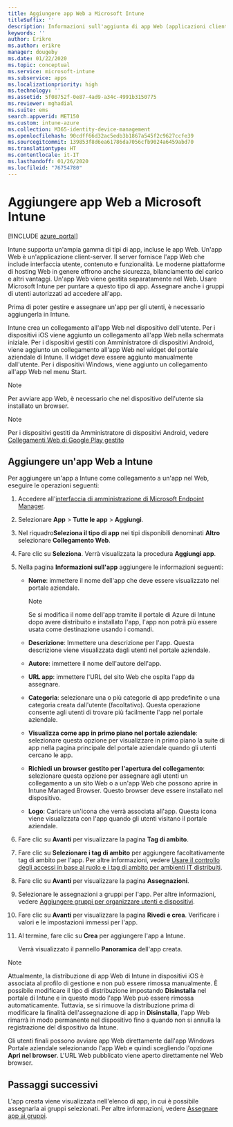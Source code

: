 ```yaml
---
title: Aggiungere app Web a Microsoft Intune
titleSuffix: ''
description: Informazioni sull'aggiunta di app Web (applicazioni client-server) a Microsoft Intune.
keywords: ''
author: Erikre
ms.author: erikre
manager: dougeby
ms.date: 01/22/2020
ms.topic: conceptual
ms.service: microsoft-intune
ms.subservice: apps
ms.localizationpriority: high
ms.technology: ''
ms.assetid: 5f08752f-0e87-4ad9-a34c-4991b3150775
ms.reviewer: mghadial
ms.suite: ems
search.appverid: MET150
ms.custom: intune-azure
ms.collection: M365-identity-device-management
ms.openlocfilehash: 90cdff66d32ac5edb3b1867a545f2c9627ccfe39
ms.sourcegitcommit: 139853f8d6ea61786da7056cfb9024a6459abd70
ms.translationtype: HT
ms.contentlocale: it-IT
ms.lasthandoff: 01/26/2020
ms.locfileid: "76754780"
---
```

# <a name="add-web-apps-to-microsoft-intune"></a>Aggiungere app Web a Microsoft Intune

[!INCLUDE [azure_portal](../includes/azure_portal.md)]

Intune supporta un'ampia gamma di tipi di app, incluse le app Web. Un'app Web è un'applicazione client-server. Il server fornisce l'app Web che include interfaccia utente, contenuto e funzionalità. Le moderne piattaforme di hosting Web in genere offrono anche sicurezza, bilanciamento del carico e altri vantaggi. Un'app Web viene gestita separatamente nel Web. Usare Microsoft Intune per puntare a questo tipo di app. Assegnare anche i gruppi di utenti autorizzati ad accedere all'app. 

Prima di poter gestire e assegnare un'app per gli utenti, è necessario aggiungerla in Intune. 

Intune crea un collegamento all'app Web nel dispositivo dell'utente. Per i dispositivi iOS viene aggiunto un collegamento all'app Web nella schermata iniziale. Per i dispositivi gestiti con Amministratore di dispositivi Android, viene aggiunto un collegamento all'app Web nel widget del portale aziendale di Intune. Il widget deve essere aggiunto manualmente dall'utente. Per i dispositivi Windows, viene aggiunto un collegamento all'app Web nel menu Start.

> [!Note]
> Per avviare app Web, è necessario che nel dispositivo dell'utente sia installato un browser. 

> [!Note]
> Per i dispositivi gestiti da Amministratore di dispositivi Android, vedere [Collegamenti Web di Google Play gestito](apps-add-android-for-work.md#managed-google-play-web-links)

## <a name="add-a-web-app-to-intune"></a>Aggiungere un'app Web a Intune
Per aggiungere un'app a Intune come collegamento a un'app nel Web, eseguire le operazioni seguenti:

1. Accedere all'[interfaccia di amministrazione di Microsoft Endpoint Manager](https://go.microsoft.com/fwlink/?linkid=2109431).
2. Selezionare **App** > **Tutte le app** > **Aggiungi**.
3. Nel riquadro**Seleziona il tipo di app** nei tipi disponibili denominati **Altro** selezionare **Collegamento Web**.
4. Fare clic su **Seleziona**. Verrà visualizzata la procedura **Aggiungi app**.
5. Nella pagina **Informazioni sull'app** aggiungere le informazioni seguenti:
    - **Nome**:  immettere il nome dell'app che deve essere visualizzato nel portale aziendale. 

        > [!NOTE]
        > Se si modifica il nome dell'app tramite il portale di Azure di Intune dopo avere distribuito e installato l'app, l'app non potrà più essere usata come destinazione usando i comandi.

    - **Descrizione**: Immettere una descrizione per l'app. Questa descrizione viene visualizzata dagli utenti nel portale aziendale.
    - **Autore**: immettere il nome dell'autore dell'app.
    - **URL app**: immettere l'URL del sito Web che ospita l'app da assegnare.
    - **Categoria**: selezionare una o più categorie di app predefinite o una categoria creata dall'utente (facoltativo). Questa operazione consente agli utenti di trovare più facilmente l'app nel portale aziendale.
    - **Visualizza come app in primo piano nel portale aziendale**: selezionare questa opzione per visualizzare in primo piano la suite di app nella pagina principale del portale aziendale quando gli utenti cercano le app.
    - **Richiedi un browser gestito per l'apertura del collegamento**: selezionare questa opzione per assegnare agli utenti un collegamento a un sito Web o a un'app Web che possono aprire in Intune Managed Browser. Questo browser deve essere installato nel dispositivo.
    - **Logo**: Caricare un'icona che verrà associata all'app. Questa icona viene visualizzata con l'app quando gli utenti visitano il portale aziendale.
6. Fare clic su **Avanti** per visualizzare la pagina **Tag di ambito**.
7. Fare clic su **Selezionare i tag di ambito** per aggiungere facoltativamente tag di ambito per l'app. Per altre informazioni, vedere [Usare il controllo degli accessi in base al ruolo e i tag di ambito per ambienti IT distribuiti](~/fundamentals/scope-tags.md).
8. Fare clic su **Avanti** per visualizzare la pagina **Assegnazioni**.
9. Selezionare le assegnazioni a gruppi per l'app. Per altre informazioni, vedere [Aggiungere gruppi per organizzare utenti e dispositivi](~/fundamentals/groups-add.md). 
10. Fare clic su **Avanti** per visualizzare la pagina **Rivedi e crea**. Verificare i valori e le impostazioni immessi per l'app.
11. Al termine, fare clic su **Crea** per aggiungere l'app a Intune.

    Verrà visualizzato il pannello **Panoramica** dell'app creata.

> [!Note]
> Attualmente, la distribuzione di app Web di Intune in dispositivi iOS è associata al profilo di gestione e non può essere rimossa manualmente. È possibile modificare il tipo di distribuzione impostando **Disinstalla** nel portale di Intune e in questo modo l'app Web può essere rimossa automaticamente. Tuttavia, se si rimuove la distribuzione prima di modificare la finalità dell'assegnazione di app in **Disinstalla**, l'app Web rimarrà in modo permanente nel dispositivo fino a quando non si annulla la registrazione del dispositivo da Intune.

Gli utenti finali possono avviare app Web direttamente dall'app Windows Portale aziendale selezionando l'app Web e quindi scegliendo l'opzione **Apri nel browser**. L'URL Web pubblicato viene aperto direttamente nel Web browser. 

## <a name="next-steps"></a>Passaggi successivi

L'app creata viene visualizzata nell'elenco di app, in cui è possibile assegnarla ai gruppi selezionati. Per altre informazioni, vedere [Assegnare app ai gruppi](apps-deploy.md). 
